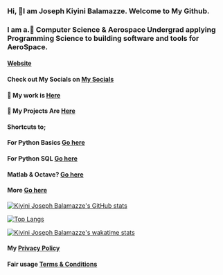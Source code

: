 ###  Hi, 👋I am **Joseph** Kiyini Balamazze. Welcome to  My Github.

###  I am a.👀 Computer Science & Aerospace  Undergrad applying Programming Science to building software and tools for AeroSpace.

####  <a href="https://josephkb87.github.io">Website</a>

####  Check out My Socials on <a href="https://linktr.ee/jungbasher87">My Socials</a>

  ####  🌱   My work is <a href="https://github.com/josephkb87?tab=repositories"> Here</a>

 ####  🌱   My Projects Are <a href="https://github.com/josephkb87?tab=projects">Here</a>
 
####  Shortcuts to;   

 ####  <p>For Python Basics <a href="https://github.com/josephkb87/PythonBasics"> Go here </a> </p>
 
 ####   <p>For Python SQL <a href="https://github.com/josephkb87/PythonSQLDB">Go here</a> </p>
  ####	 <p> Matlab  & Octave? <a href="https://github.com/josephkb87/Matlab_Octave">Go here</a> </p>
   #### <p> More <a href="https://github.com/josephkb87?tab=repositories">Go here</a> </p>
 

  [![Kiyini Joseph Balamazze's GitHub stats](https://github-readme-stats.vercel.app/api?username=josephkb87&show_icons=true&show_icons=true&theme=radical)](https://github.com/josephkb87/github-readme-stats)

 [![Top Langs](https://github-readme-stats.vercel.app/api/top-langs/?username=josephkb87&langs_count=10&layout=compact)](https://github.com/josephkb87/github-readme-stats) 
 
 [![Kiyini Joseph Balamazze's wakatime stats](https://github-readme-stats.vercel.app/api/wakatime?username=HermesWraith)](https://github.com/josephkb87/github-readme-stats)
 
 <!--START_SECTION:waka-->

 
<!--END_SECTION:waka-->

####  <p > My  <a href="https://www.privacypolicygenerator.info/"> Privacy Policy </a> </p>
  
  #### <p>Fair usage  <a href="https://www.termsandconditionsgenerator.com/live.php?token=KlLRN36WWN5xtwgjex6GHzRi595mJs7U"> Terms & Conditions</a> </p>

  <!---
  josephkb87/josephkb87 is a ✨ special ✨ repository because its `README.md` (this file) appears on your GitHub profile.
  You can click the Preview link to take a look at your changes.
  --->



